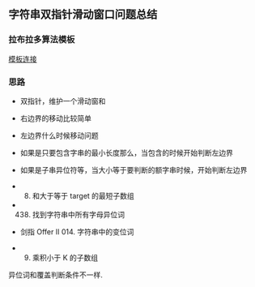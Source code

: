 ## 字符串双指针滑动窗口问题总结

### 拉布拉多算法模板
[模板连接](https://leetcode.cn/problems/find-all-anagrams-in-a-string/solutions/9749/hua-dong-chuang-kou-tong-yong-si-xiang-jie-jue-zi-/)

### 思路
- 双指针，维护一个滑动窗和
- 右边界的移动比较简单
- 左边界什么时候移动问题
- 如果是只要包含字串的最小长度那么，当包含的时候开始判断左边界
- 如果是子串异位符等，当大小等于要判断的额字串时候，开始判断左边界


- 008. 和大于等于 target 的最短子数组

- 438. 找到字符串中所有字母异位词

- 剑指 Offer II 014. 字符串中的变位词

- 009. 乘积小于 K 的子数组

异位词和覆盖判断条件不一样.
